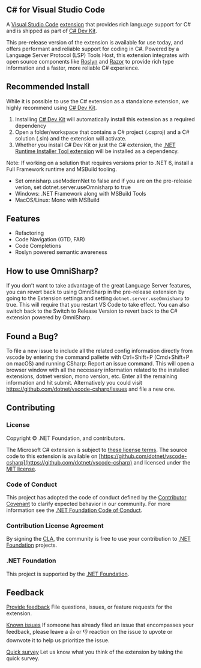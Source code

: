 ## C# for Visual Studio Code
A [Visual Studio Code](https://code.visualstudio.com/) [extension](https://marketplace.visualstudio.com/VSCode) that provides rich language support for C# and is shipped as part of [C# Dev Kit][csdevkitextension]. 

This pre-release version of the extension is available for use today, and offers performant and reliable support for coding in C#. Powered by a Language Server Protocol (LSP) Tools Host, this extension integrates with open source components like [Roslyn](https://github.com/dotnet/roslyn) and [Razor](https://github.com/dotnet/razor) to provide rich type information and a faster, more reliable C# experience.

## Recommended Install
While it is possible to use the C# extension as a standalone extension, we highly recommend using [C# Dev Kit][csdevkitextension].

1. Installing [C# Dev Kit][csdevkitextension] will automatically install this extension as a required dependency
2. Open a folder/workspace that contains a C# project (.csproj) and a C# solution (.sln) and the extension will activate.
3. Whether you install C# Dev Kit or just the C# extension, the [.NET Runtime Installer Tool extension](https://marketplace.visualstudio.com/items?itemName=ms-dotnettools.vscode-dotnet-runtime) will be installed as a dependency.

Note: If working on a solution that requires versions prior to .NET 6, install a Full Framework runtime and MSBuild tooling.
  * Set omnisharp.useModernNet to false and if you are on the pre-release verion, set dotnet.server.useOmnisharp to true
  * Windows: .NET Framework along with MSBuild Tools 
  * MacOS/Linux: Mono with MSBuild 

## Features
  * Refactoring
  * Code Navigation (GTD, FAR)
  * Code Completions
  * Roslyn powered semantic awareness

## How to use OmniSharp?
If you don’t want to take advantage of the great Language Server features, you can revert back to using OmniSharp in the pre-release extension by going to the Extension settings and setting `dotnet.server.useOmnisharp` to true. This will require that you restart VS Code to take effect. You can also switch back to the Switch to Release Version to revert back to the C# extension powered by OmniSharp.


## Found a Bug?
To file a new issue to include all the related config information directly from vscode by entering the command pallette with Ctrl+Shift+P (Cmd+Shift+P on macOS) and running CSharp: Report an issue command. This will open a browser window with all the necessary information related to the installed extensions, dotnet version, mono version, etc. Enter all the remaining information and hit submit. 
Alternatively you could visit https://github.com/dotnet/vscode-csharp/issues  and file a new one.


## Contributing

### License

Copyright © .NET Foundation, and contributors.

The Microsoft C# extension is subject to [these license terms](RuntimeLicenses/license.txt).
The source code to this extension is available on [https://github.com/dotnet/vscode-csharp](https://github.com/dotnet/vscode-csharp) and licensed under the [MIT license](LICENSE.txt).

### Code of Conduct

This project has adopted the code of conduct defined by the [Contributor Covenant](http://contributor-covenant.org/)
to clarify expected behavior in our community.
For more information see the [.NET Foundation Code of Conduct](http://www.dotnetfoundation.org/code-of-conduct).

### Contribution License Agreement

By signing the [CLA](https://cla.dotnetfoundation.org/), the community is free to use your contribution to [.NET Foundation](http://www.dotnetfoundation.org) projects.

### .NET Foundation

This project is supported by the [.NET Foundation](http://www.dotnetfoundation.org).

## Feedback

<!-- 
[FAQs]
Check out the FAQs before filing a question. 
-->

[Provide feedback](https://github.com/dotnet/vscode-csharp/issues)
File questions, issues, or feature requests for the extension.

[Known issues](https://github.com/dotnet/vscode-csharp/issues)
If someone has already filed an issue that encompasses your feedback, please leave a 👍 or 👎 reaction on the issue to upvote or downvote it to help us prioritize the issue.

[Quick survey](https://www.research.net/r/8KGJ9V8?o=[o_value]&v=[v_value]&m=[m_value])
Let us know what you think of the extension by taking the quick survey.


[csdevkitextension]: https://marketplace.visualstudio.com/items?itemName=ms-dotnettools.csdevkit

